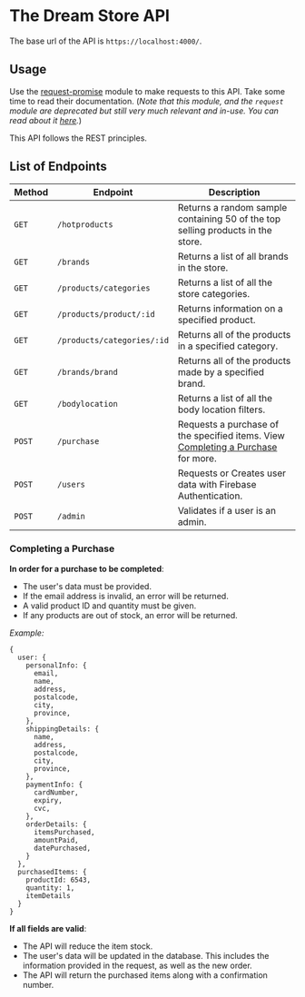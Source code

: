 # The Dream Store API

The base url of the API is `https://localhost:4000/`.

## Usage

Use the [request-promise](https://www.npmjs.com/package/request-promise) module to
make requests to this API. Take some time to read their documentation.
(_Note that this module, and the `request` module are deprecated but still very much
relevant and in-use. You can read about it [here](https://github.com/request/request/issues/3142)._)

This API follows the REST principles.

## List of Endpoints

| Method | Endpoint                          | Description                                                                                                                             |
| ------ | --------------------------------- | --------------------------------------------------------------------------------------------------------------------------------------- |
| `GET`  | `/hotproducts`               | Returns a random sample containing 50 of the top selling products in the store.                                                                                                     |
| `GET`  | `/brands`       | Returns a list of all brands in the store.                                                                                                       |
| `GET`  | `/products/categories` | Returns a list of all the store categories.                                                                           |
| `GET`  | `/products/product/:id`                 | Returns information on a specified product.   |
| `GET`  | `/products/categories/:id`         | Returns all of the products in a specified category.                                                                    |
| `GET`  | `/brands/brand`         | Returns all of the products made by a specified brand.                                                                    |
| `GET`  | `/bodylocation`         | Returns a list of all the body location filters.                                                                    |
| `POST` | `/purchase`                 | Requests a purchase of the specified items. View [Completing a Purchase](#completing-a-purchase) for more.                                                                                                                    |
| `POST` | `/users`               | Requests or Creates user data with Firebase Authentication. |
| `POST` | `/admin`                 | Validates if a user is an admin.                                                                                                                |

### Completing a Purchase

**In order for a purchase to be completed**:
- The user's data must be provided.
- If the email address is invalid, an error will be returned.
- A valid product ID and quantity must be given.
- If any products are out of stock, an error will be returned.

_Example:_
```
{
  user: {
    personalInfo: {
      email,
      name,
      address,
      postalcode,
      city,
      province,
    },
    shippingDetails: {
      name,
      address,
      postalcode,
      city,
      province,
    },
    paymentInfo: {
      cardNumber,
      expiry,
      cvc,
    },
    orderDetails: {
      itemsPurchased,
      amountPaid,
      datePurchased,
    }
  },
  purchasedItems: {
    productId: 6543,
    quantity: 1,
    itemDetails
  }
}
```

**If all fields are valid**:
- The API will reduce the item stock.
- The user's data will be updated in the database. This includes the information provided in the request, as well as the new order.
- The API will return the purchased items along with a confirmation number.
